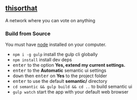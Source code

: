 ## [thisorthat](thisorthat.ml)

A network where you can vote on anything


### Build from Source

You must have [node](https://nodejs.org) installed on your computer.

- `npm i -g gulp` install the gulp cli globally
- `npm install` install dev deps
- <kbd>enter</kbd> to the option __Yes, extend my current settings.__
- <kbd>enter</kbd> to the __Automatic__ semantic ui settings
- <kbd>down</kbd> then <kbd>enter</kbd> on __Yes__ to the project folder
- <kbd>enter</kbd> to use the default __semantic/__ directory
- `cd semantic && gulp build && cd ..` to build semantic ui
- `gulp watch` start the app with your default web browser
